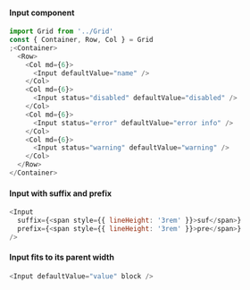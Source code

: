 #### Input component

```js
import Grid from '../Grid'
const { Container, Row, Col } = Grid
;<Container>
  <Row>
    <Col md={6}>
      <Input defaultValue="name" />
    </Col>
    <Col md={6}>
      <Input status="disabled" defaultValue="disabled" />
    </Col>
    <Col md={6}>
      <Input status="error" defaultValue="error info" />
    </Col>
    <Col md={6}>
      <Input status="warning" defaultValue="warning" />
    </Col>
  </Row>
</Container>
```

#### Input with suffix and prefix

```js
<Input
  suffix={<span style={{ lineHeight: '3rem' }}>suf</span>}
  prefix={<span style={{ lineHeight: '3rem' }}>pre</span>}
/>
```

#### Input fits to its parent width

```js
<Input defaultValue="value" block />
```
